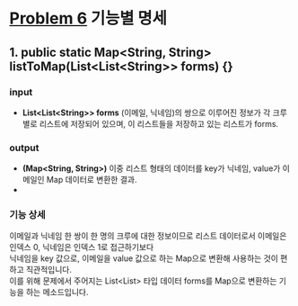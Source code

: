 # [Problem 6](https://www.notion.so/6-24d85fe50cd7480ebdb40154de1db510) 기능별 명세

## 1. public static Map<String, String> listToMap(List<List<String\>> forms) {}

### input
- **List<List<String\>> forms**
  (이메일, 닉네임)의 쌍으로 이루어진 정보가 각 크루별로 리스트에 저장되어 있으며, 이 리스트들을 저장하고 있는 리스트가 forms.


### output
- **(Map<String, String\>)** 이중 리스트 형태의 데이터를 key가 닉네임, value가 이메일인 Map 데이터로 변환한 결과.
- 
### 기능 상세
이메일과 닉네임 한 쌍이 한 명의 크루에 대한 정보이므로 리스트 데이터로서 이메일은 인덱스 0, 닉네임은 인덱스 1로 접근하기보다<br>
닉네임을 key 값으로, 이메일을 value 값으로 하는 Map으로 변환해 사용하는 것이 편하고 직관적입니다.</br>
이를 위해 문제에서 주어지는 List<List<String>> 타입 데이터 forms를 Map으로 변환하는 기능을 하는 메소드입니다.
